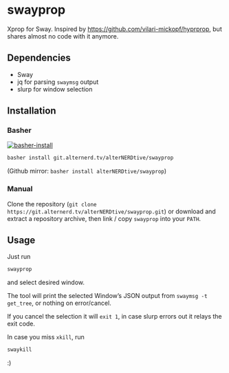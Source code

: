 # swayprop

Xprop for Sway. Inspired by https://github.com/vilari-mickopf/hyprprop, but 
shares almost no code with it anymore.

## Dependencies

- Sway
- jq for parsing `swaymsg` output
- slurp for window selection

## Installation

### Basher

[![basher-install](https://www.basher.it/assets/logo/basher_install.svg)](https://www.basher.it/package/)

```bash
basher install git.alternerd.tv/alterNERDtive/swayprop
```

(Github mirror: `basher install alterNERDtive/swayprop`)

### Manual

Clone the repository
(`git clone https://git.alternerd.tv/alterNERDtive/swayprop.git`) or download 
and extract a repository archive, then link / copy `swayprop` into your `PATH`.

## Usage

Just run
```bash
swayprop
```
and select desired window.

The tool will print the selected Window’s JSON output from `swaymsg -t 
get_tree`, or nothing on error/cancel.

If you cancel the selection it will `exit 1`, in case slurp errors out it relays 
the exit code.

In case you miss `xkill`, run
```bash
swaykill
```
:)
